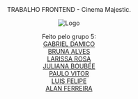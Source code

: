 <div align="center"> TRABALHO FRONTEND - Cinema Majestic.

<div align="center">

![Logo](https://cdn.discordapp.com/attachments/1090076539602866176/1090353059290419340/326727009_876691460048247_1561125399909609359_n-removebg-preview-removebg-preview.png)

</div>
                                                                                                                                              
 Feito pelo grupo 5: </br>
                     <a href=https://github.com/Arawns1>GABRIEL DAMICO</a> </br>
                     <a href=https://github.com/brunaalves21>BRUNA ALVES</a> </br>
                     <a href=https://github.com/larissrosa>LARISSA ROSA </a> </br>
                     <a href=https://github.com/boubeejul>JULIANA BOUBÉE </a> </br>
                     <a href=https://github.com/PauloVitorLessa>PAULO VITOR </a> </br>
                     <a href=https://github.com/if-hammes>LUIS FELIPE </a> </br>
                     <a href="https://github.com/AllanFerreiraGomes">ALAN FERREIRA </a>
                     
